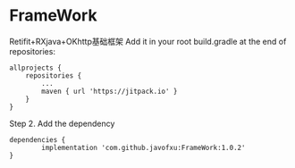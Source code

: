 # FrameWork
Retifit+RXjava+OKhttp基础框架
Add it in your root build.gradle at the end of repositories:

	allprojects {
		repositories {
			...
			maven { url 'https://jitpack.io' }
		}
	}
Step 2. Add the dependency

	dependencies {
	        implementation 'com.github.javofxu:FrameWork:1.0.2'
	}

